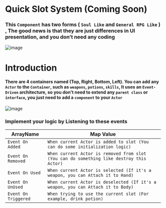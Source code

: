 # Quick Slot System (Coming Soon)
### This `Component` has two forms ( `Soul Like` and `General RPG Like` ) , The good news is that they are just differences in UI presentation, and you don’t need any coding

![image](https://github.com/user-attachments/assets/c613fd79-3f7a-4713-9b1c-be7c85e67c30)

# Introduction
#### There are 4 containers named (Top, Right, Bottom, Left). You can add any `Actor` to the `Container`, such as `weapons`, `potions`, `skills`, It uses an `Event-Driven` architecture, so you don't need to extend any `parent class` or `interface`, you just need to add a `component` to your `Actor`

![image](https://github.com/user-attachments/assets/303d0e90-0f9b-4bb6-b805-d37a1886fde8)
### Implement your logic by Listening to these events
| ArrayName| Map Value |
| ----------- | ----------- |
| `Event On Added` |  `When current Actor is added to slot (You can do some initialization logic)` 
| `Event On Removed` |  `When current Actor is removed from slot (You can do something like destroy this Actor)` 
| `Event On Used` |  `When current Actor is selected (If it's a weapon, you can Attach it to Hand)` 
| `Event On UnUsed` |  `When current Actor is deselected (If it's a weapon, you can Attach it to Body)` 
| `Event On Triggered` | `When trying to use the current slot (For example, drink potion)`  
